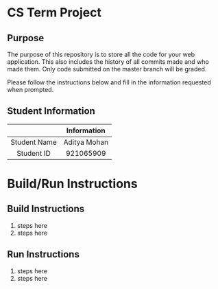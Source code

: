 # CS Term Project

## Purpose

The purpose of this repository is to store all the code for your web application. This also includes the history of all commits made and who made them. Only code submitted on the master branch will be graded.

Please follow the instructions below and fill in the information requested when prompted.

## Student Information

|               | Information   |
|:-------------:|:-------------:|
| Student Name  | Aditya Mohan  |
| Student ID    | 921065909     |



# Build/Run Instructions

## Build Instructions
1. steps here
2. steps here

## Run Instructions
1. steps here
2. steps here 

